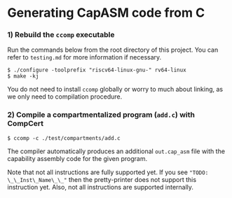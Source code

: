 # Generating CapASM code from C

### 1) Rebuild the `ccomp` executable
Run the commands below from the root directory of this project. You can refer to
`testing.md` for more information if necessary.
```
$ ./configure -toolprefix "riscv64-linux-gnu-" rv64-linux
$ make -kj
```
You do not need to install `ccomp` globally or worry to much about linking, as
we only need to compilation procedure.

### 2) Compile a compartmentalized program (`add.c`) with CompCert
```
$ ccomp -c ./test/compartments/add.c
```
The compiler automatically produces an additional `out.cap_asm` file with the
capability assembly code for the given program.

Note that not all instructions are fully supported yet. If you see `"TODO: \_\_Inst\_Name\_\_"`
then the pretty-printer does not support this instruction yet. Also, not all instructions
are supported internally.
